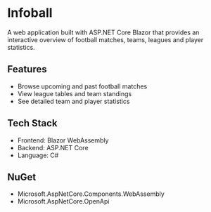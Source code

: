 # Infoball

A web application built with ASP.NET Core Blazor that provides an interactive overview of football matches, teams, leagues and player statistics.

## Features
- Browse upcoming and past football matches
- View league tables and team standings
- See detailed team and player statistics

## Tech Stack
- Frontend: Blazor WebAssembly
- Backend: ASP.NET Core
- Language: C#

## NuGet
- Microsoft.AspNetCore.Components.WebAssembly
- Microsoft.AspNetCore.OpenApi

